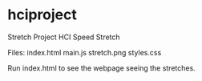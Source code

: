# hciproject
Stretch Project HCI
Speed Stretch

Files:
index.html
main.js
stretch.png
styles.css

Run index.html to see the webpage seeing the stretches.
